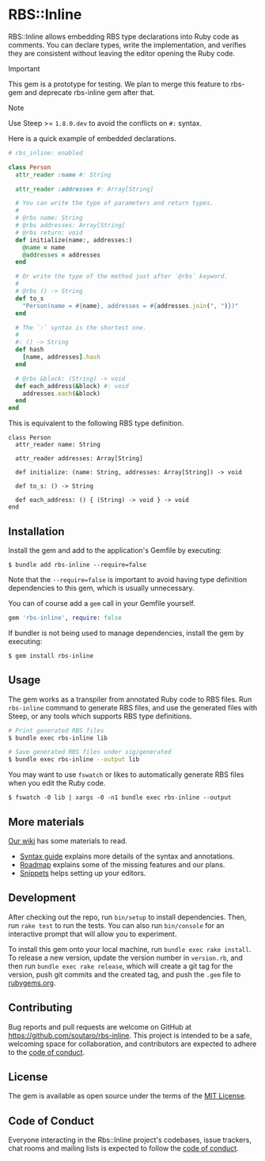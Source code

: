 # RBS::Inline

RBS::Inline allows embedding RBS type declarations into Ruby code as comments. You can declare types, write the implementation, and verifies they are consistent without leaving the editor opening the Ruby code.

> [!IMPORTANT]
> This gem is a prototype for testing. We plan to merge this feature to rbs-gem and deprecate rbs-inline gem after that.

> [!NOTE]
> Use Steep >= `1.8.0.dev` to avoid the conflicts on `#:` syntax.

Here is a quick example of embedded declarations.

```rb
# rbs_inline: enabled

class Person
  attr_reader :name #: String

  attr_reader :addresses #: Array[String]

  # You can write the type of parameters and return types.
  #
  # @rbs name: String
  # @rbs addresses: Array[String]
  # @rbs return: void
  def initialize(name:, addresses:)
    @name = name
    @addresses = addresses
  end

  # Or write the type of the method just after `@rbs` keyword.
  #
  # @rbs () -> String
  def to_s
    "Person(name = #{name}, addresses = #{addresses.join(", ")})"
  end

  # The `:` syntax is the shortest one.
  #
  #: () -> String
  def hash
    [name, addresses].hash
  end

  # @rbs &block: (String) -> void
  def each_address(&block) #: void
    addresses.each(&block)
  end
end
```

This is equivalent to the following RBS type definition.

```rbs
class Person
  attr_reader name: String

  attr_reader addresses: Array[String]

  def initialize: (name: String, addresses: Array[String]) -> void

  def to_s: () -> String

  def each_address: () { (String) -> void } -> void
end
```

## Installation

Install the gem and add to the application's Gemfile by executing:

    $ bundle add rbs-inline --require=false

Note that the `--require=false` is important to avoid having type definition dependencies to this gem, which is usually unnecessary.

You can of course add a `gem` call in your Gemfile yourself.

```rb
gem 'rbs-inline', require: false
```

If bundler is not being used to manage dependencies, install the gem by executing:

    $ gem install rbs-inline

## Usage

The gem works as a transpiler from annotated Ruby code to RBS files. Run `rbs-inline` command to generate RBS files, and use the generated files with Steep, or any tools which supports RBS type definitions.

```sh
# Print generated RBS files
$ bundle exec rbs-inline lib

# Save generated RBS files under sig/generated
$ bundle exec rbs-inline --output lib
```

You may want to use `fswatch` or likes to automatically generate RBS files when you edit the Ruby code.

    $ fswatch -0 lib | xargs -0 -n1 bundle exec rbs-inline --output

## More materials

[Our wiki](https://github.com/soutaro/rbs-inline/wiki) has some materials to read.

* [Syntax guide](https://github.com/soutaro/rbs-inline/wiki/Syntax-guide) explains more details of the syntax and annotations.
* [Roadmap](https://github.com/soutaro/rbs-inline/wiki/Roadmap) explains some of the missing features and our plans.
* [Snippets](https://github.com/soutaro/rbs-inline/wiki/Snippets) helps setting up your editors.

## Development

After checking out the repo, run `bin/setup` to install dependencies. Then, run `rake test` to run the tests. You can also run `bin/console` for an interactive prompt that will allow you to experiment.

To install this gem onto your local machine, run `bundle exec rake install`. To release a new version, update the version number in `version.rb`, and then run `bundle exec rake release`, which will create a git tag for the version, push git commits and the created tag, and push the `.gem` file to [rubygems.org](https://rubygems.org).

## Contributing

Bug reports and pull requests are welcome on GitHub at https://github.com/soutaro/rbs-inline. This project is intended to be a safe, welcoming space for collaboration, and contributors are expected to adhere to the [code of conduct](https://github.com/soutaro/rbs-inline/blob/main/CODE_OF_CONDUCT.md).

## License

The gem is available as open source under the terms of the [MIT License](https://opensource.org/licenses/MIT).

## Code of Conduct

Everyone interacting in the Rbs::Inline project's codebases, issue trackers, chat rooms and mailing lists is expected to follow the [code of conduct](https://github.com/soutaro/rbs-inline/blob/main/CODE_OF_CONDUCT.md).
